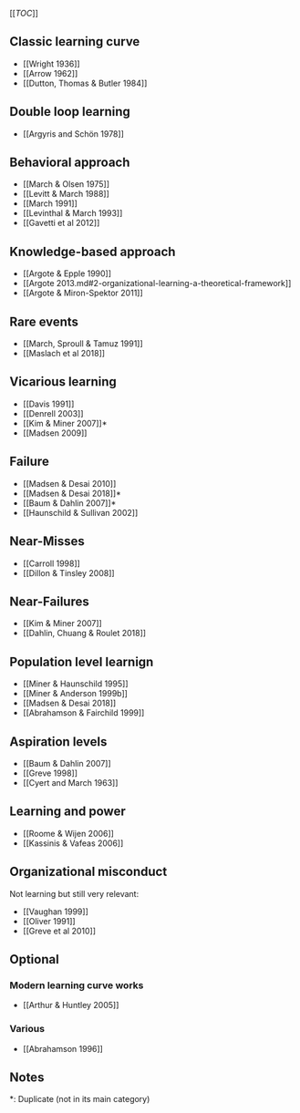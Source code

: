 [[_TOC_]]

## Classic learning curve
* [[Wright 1936]]
* [[Arrow 1962]]
* [[Dutton, Thomas & Butler 1984]]

## Double loop learning
* [[Argyris and Schön 1978]]

## Behavioral approach
* [[March & Olsen 1975]]
* [[Levitt & March 1988]]
* [[March 1991]]
* [[Levinthal & March 1993]]
* [[Gavetti et al 2012]]

## Knowledge-based approach
* [[Argote & Epple 1990]]
* [[Argote 2013.md#2-organizational-learning-a-theoretical-framework]]
* [[Argote & Miron-Spektor 2011]]

## Rare events
* [[March, Sproull & Tamuz 1991]]
* [[Maslach et al 2018]]

## Vicarious learning
* [[Davis 1991]]
* [[Denrell 2003]]
* [[Kim & Miner 2007]]*
* [[Madsen 2009]]

## Failure
* [[Madsen & Desai 2010]]
* [[Madsen & Desai 2018]]*
* [[Baum & Dahlin 2007]]*
* [[Haunschild & Sullivan 2002]]

## Near-Misses
* [[Carroll 1998]]
* [[Dillon & Tinsley 2008]]

## Near-Failures
* [[Kim & Miner 2007]]
* [[Dahlin, Chuang & Roulet 2018]]

## Population level learnign
* [[Miner & Haunschild 1995]]
* [[Miner & Anderson 1999b]]
* [[Madsen & Desai 2018]]
* [[Abrahamson & Fairchild 1999]]

## Aspiration levels
* [[Baum & Dahlin 2007]]
* [[Greve 1998]]
* [[Cyert and March 1963]]

## Learning and power
* [[Roome & Wijen 2006]]
* [[Kassinis & Vafeas 2006]]

## Organizational misconduct

Not learning but still very relevant:

* [[Vaughan 1999]]
* [[Oliver 1991]]
* [[Greve et al 2010]]

## Optional

### Modern learning curve works
* [[Arthur & Huntley 2005]]

### Various
* [[Abrahamson 1996]]

## Notes

\*: Duplicate (not in its main category)